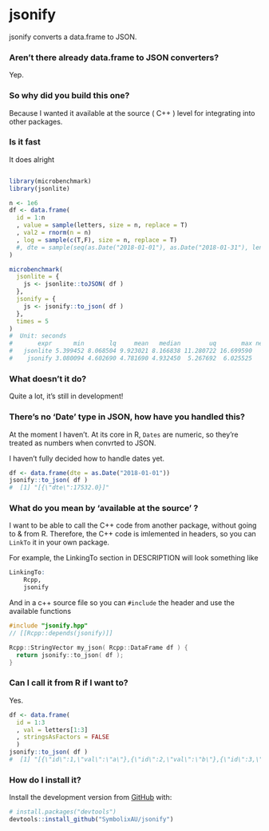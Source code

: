 
# jsonify

jsonify converts a data.frame to JSON.

### Aren’t there already data.frame to JSON converters?

Yep.

### So why did you build this one?

Because I wanted it available at the source ( C++ ) level for
integrating into other packages.

### Is it fast

It does alright

``` r

library(microbenchmark)
library(jsonlite)

n <- 1e6
df <- data.frame(
  id = 1:n
  , value = sample(letters, size = n, replace = T)
  , val2 = rnorm(n = n)
  , log = sample(c(T,F), size = n, replace = T)
  #, dte = sample(seq(as.Date("2018-01-01"), as.Date("2018-01-31"), length.out = n), size = n, replace = T)
)

microbenchmark(
  jsonlite = {
    js <- jsonlite::toJSON( df )
  },
  jsonify = {
    js <- jsonify::to_json( df )
  },
  times = 5
)
#  Unit: seconds
#       expr      min       lq     mean   median        uq       max neval
#   jsonlite 5.399452 8.068504 9.923021 8.166838 11.280722 16.699590     5
#    jsonify 3.080094 4.602690 4.781690 4.932450  5.267692  6.025525     5
```

### What doesn’t it do?

Quite a lot, it’s still in development\!

### There’s no ‘Date’ type in JSON, how have you handled this?

At the moment I haven’t. At its core in R, `Dates` are numeric, so
they’re treated as numbers when convrted to JSON.

I haven’t fully decided how to handle dates yet.

``` r
df <- data.frame(dte = as.Date("2018-01-01"))
jsonify::to_json( df )
#  [1] "[{\"dte\":17532.0}]"
```

### What do you mean by ‘available at the source’ ?

I want to be able to call the C++ code from another package, without
going to & from R. Therefore, the C++ code is imlemented in headers, so
you can `LinkTo` it in your own package.

For example, the LinkingTo section in DESCRIPTION will look something
like

``` r
LinkingTo: 
    Rcpp,
    jsonify
```

And in a c++ source file so you can `#include` the header and use the
available functions

``` cpp
#include "jsonify.hpp"
// [[Rcpp::depends(jsonify)]]

Rcpp::StringVector my_json( Rcpp::DataFrame df ) {
  return jsonify::to_json( df );
}
```

### Can I call it from R if I want to?

Yes.

``` r
df <- data.frame(
  id = 1:3
  , val = letters[1:3]
  , stringsAsFactors = FALSE 
  )
jsonify::to_json( df )
#  [1] "[{\"id\":1,\"val\":\"a\"},{\"id\":2,\"val\":\"b\"},{\"id\":3,\"val\":\"c\"}]"
```

### How do I install it?

Install the development version from [GitHub](https://github.com/) with:

``` r
# install.packages("devtools")
devtools::install_github("SymbolixAU/jsonify")
```
